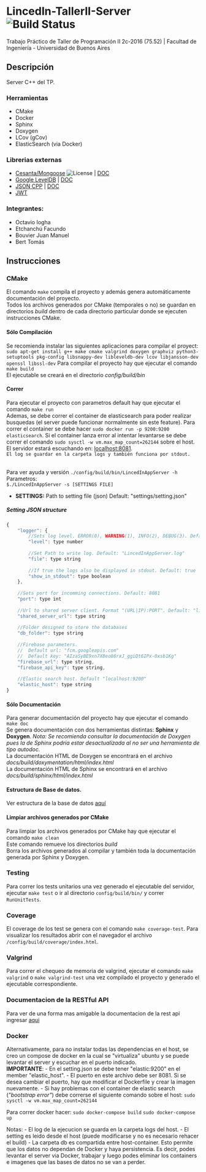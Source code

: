 # LincedIn-TallerII-Server ![Build Status](https://travis-ci.org/juanmanuelbouvier/LincedIn-TallerII-Server.svg?branch=master)
Trabajo Práctico de Taller de Programación II 2c-2016 (75.52) | Facultad de Ingeniería - Universidad de Buenos Aires

## Descripción
Server C++ del TP.

### Herramientas
  - CMake 
  - Docker
  - Sphinx
  - Doxygen
  - LCov (gCov)
  - ElasticSearch (via Docker)
  
### Librerias externas
  - [Cesanta/Mongoose](https://github.com/cesanta/mongoose) ![](https://img.shields.io/badge/license-GPL_2-green.svg "License") | [DOC](https://docs.cesanta.com/mongoose/master/#/c-api/http_server.h/mg_serve_http.md/)
  - [Google LevelDB](https://github.com/google/leveldb) | [DOC](https://rawgit.com/google/leveldb/master/doc/index.html)
  - [JSON CPP](https://github.com/open-source-parsers/jsoncpp) | [DOC](http://open-source-parsers.github.io/jsoncpp-docs/doxygen/index.html)
  - [JWT](https://github.com/benmcollins/libjwt)

### Integrantes:
  - Octavio Iogha
  - Etchanchú Facundo
  - Bouvier Juan Manuel
  - Bert Tomás

## Instrucciones

### CMake
El comando `make` compila el proyecto y además genera automáticamente documentación del proyecto.<br />
Todos los archivos generados por CMake (temporales o no) se guardan en directorios _build_ dentro de cada directorio particular donde se ejecuten instrucciones CMake.<br />

#### Sólo Compilación
Se recomienda instalar las siguientes aplicaciones para compilar el proyect:
`sudo apt-get install g++ make cmake valgrind doxygen graphviz python3-setuptools pkg-config libsnappy-dev libleveldb-dev lcov libjansson-dev openssl libssl-dev`
Para compilar el proyecto hay que ejecutar el comando `make build`<br />
El ejecutable se creará en el directorio _config/build/bin_<br />

#### Correr
Para ejecutar el proyecto con parametros default hay que ejecutar el comando `make run`<br />
Ademas, se debe correr el container de elasticsearch para poder realizar busquedas (el server puede funcionar normalmente sin este feature). Para correr el container se debe hacer `sudo docker run -p 9200:9200 elasticsearch`. Si el container lanza error al intentar levantarse se debe correr el comando `sudo sysctl -w vm.max_map_count=262144` sobre el host.
El servidor estará escuchando en: [localhost:8081](http://localhost:8081).<br/>
`El log se guardar en la carpeta logs y también funciona por stdout.`<br/><br/>

Para ver ayuda y versión `./config/build/bin/LincedInAppServer -h`<br/>
Parametros:<br/>
`$./LincedInAppServer -s [SETTINGS FILE] `<br/>
- **SETTINGS:** Path to setting file (json)	Default: "settings/setting.json"<br/>

##### Setting JSON structure
```javascript
{
	"logger": {
		//Sets log level. ERROR(0), WARNING(1), INFO(2), DEBUG(3). Default: 3
		"level": type number
		
		//Set Path to write log. Default: "LincedInAppServer.log"
		"file": type string			
		
		//If true the logs also be displayed in stdout. Default: true
		"show_in_stdout": type boolean		
	},
	
	//Sets port for incomming connections. Default: 8081
	"port": type int			
	
	//Url to shared server client. Format "(URL|IP):PORT". Default: "lincedin.herokuapp.com:80"
	"shared_server_url": type string	
	
	//Folder designed to store the databases
	"db_folder": type string 
	
	//Firebase parameters. 
	//	Default url: "fcm.googleapis.com"
	//	Default key: "AIzaSyBE9xn7X8eo86rxJ_ggiQt6IPx-Oxsb1Kg" 
	"firebase_url": type string,
	"firebase_api_key": type string,
	
	//Elastic search host. Default "localhost:9200"
	"elastic_host": type string
}

```

#### Sólo Documentación
Para generar documentación del proyecto hay que ejecutar el comando `make doc`<br />
Se genera documentación con dos herramientas distintas: **Sphinx** y **Doxygen**. 
_Nota: Se recomienda consultar la documentación de Doxygen pues la de Sphinx podría estar desactualizada al no ser una herramienta de tipo autodoc._<br />
La documentación HTML de Doxygen se encontrará en el archivo _docs/build/doxymentation/html/index.html_<br />
La documentación HTML de Sphinx se encontrará en el archivo _docs/build/sphinx/html/index.html_<br />

#### Estructura de Base de datos.
Ver estructura de la base de datos [aquí](docs/database/README.md)

#### Limpiar archivos generados por CMake
Para limpiar los archivos generados por CMake hay que ejecutar el comando `make clean`<br />
Este comando remueve los directorios _build_<br />
Borra los archivos generados al compilar y también toda la documentación generada por Sphinx y Doxygen.<br />

### Testing
Para correr los tests unitarios una vez generado el ejecutable del servidor, ejecutar `make test` o ir al directorio `config/build/bin/` y correr `RunUnitTests`.<br />

### Coverage
El coverage de los test se genera con el comando `make coverage-test`. Para visualizar los resultados abrir con el navegador el archivo `/config/build/coverage/index.html`.

### Valgrind
Para correr el chequeo de memoria de valgrind, ejecutar el comando `make valgrind` o `make valgrind-test` una vez compilado el proyecto y generado el ejecutable correspondiente.<br />

### Documentacion de la RESTful API
Para ver de una forma mas amigable la documentacion de la rest api ingresar [aqui](wiki/RESTful-API)

### Docker
Alternativamente, para no instalar todas las dependencias en el host, se creo un compose de docker en la cual se "virtualiza" ubuntu y se puede levantar el server y escuchar en el puerto indicado.<br/>
**IMPORTANTE**: 
	- En el setting.json se debe tener "elastic:9200" en el member "elastic_host". 
	- El puerto en este archivo debe ser 8081. Si se desea cambiar el puerto, hay que modificar el Dockerfile y crear la imagen nuevamente.
	- Si hay problemas con el container de elastic search (_"bootstrap error"_) debe correrse el siguiente comando sobre el host: `sudo sysctl -w vm.max_map_count=262144`

Para correr docker hacer:
`sudo docker-compose build`
`sudo docker-compose up`

Notas:
	- El log de la ejecucion se guarda en la carpeta logs del host.
	- El setting es leido desde el host (puede modificarse y no es necesario rehacer el build)
	- La carpeta db es compartida entre host-container. Esto permite que los datos no dependan de Docker y haya persistencia. Es decir, podes levantar el server via Docker, trabajar y luego podes eliminar los containers e imagenes que las bases de datos no se van a perder.


